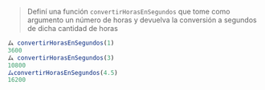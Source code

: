 > Definí una función `convertirHorasEnSegundos` que tome como argumento un número de horas y devuelva la conversión a segundos de dicha cantidad de horas

```javascript
ム convertirHorasEnSegundos(1)
3600
ム convertirHorasEnSegundos(3)
10800
ムconvertirHorasEnSegundos(4.5)
16200
```